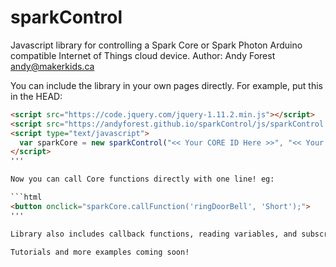 # sparkControl
Javascript library for controlling a Spark Core or Spark Photon Arduino compatible Internet of Things cloud device.
Author: Andy Forest <andy@makerkids.ca>

You can include the library in your own pages directly. For example, put this in the HEAD:

```html
<script src="https://code.jquery.com/jquery-1.11.2.min.js"></script>
<script src="https://andyforest.github.io/sparkControl/js/sparkControl.js"></script>
<script type="text/javascript">
  var sparkCore = new sparkControl("<< Your CORE ID Here >>", "<< Your access_token here >>");
</script>
'''

Now you can call Core functions directly with one line! eg:

```html
<button onclick="sparkCore.callFunction('ringDoorBell', 'Short');">
'''

Library also includes callback functions, reading variables, and subscribing to published events from the core.

Tutorials and more examples coming soon!
